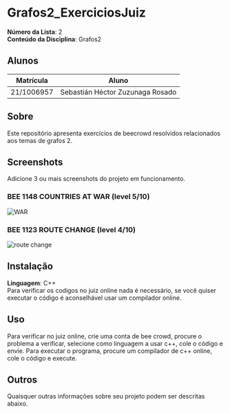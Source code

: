 # Grafos2_ExerciciosJuiz

**Número da Lista**: 2<br>
**Conteúdo da Disciplina**: Grafos2<br>

## Alunos
|Matrícula | Aluno |
| -- | -- |
| 21/1006957  | Sebastián Héctor Zuzunaga Rosado |

## Sobre 
Este repositório apresenta exercícios de beecrowd resolvidos relacionados aos temas de grafos 2.

## Screenshots
Adicione 3 ou mais screenshots do projeto em funcionamento.
### BEE 1148 COUNTRIES AT WAR (level 5/10)
![WAR](https://github.com/sebazac332/Grafos2_ExerciciosJuiz/assets/98188828/fefba7c3-3354-4c13-b2c1-bc467a0d1840)


### BEE 1123 ROUTE CHANGE (level 4/10)
![route change](https://github.com/sebazac332/Grafos2_ExerciciosJuiz/assets/98188828/35200251-8b77-4a14-9b22-35f9010efab1)


## Instalação 
**Linguagem**: C++<br>
Para verificar os codigos no juiz online nada é necessário, se você quiser executar o código é aconselhável usar um compilador online.
## Uso 
Para verificar no juiz online, crie uma conta de bee crowd, procure o problema a verificar, selecione como linguagem a usar c++, cole o código e envie.
Para executar o programa, procure um compilador de c++ online, cole o código e execute.
## Outros 
Quaisquer outras informações sobre seu projeto podem ser descritas abaixo.




